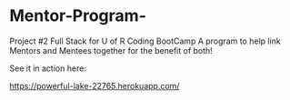 # Mentor-Program-
Project #2 Full Stack for U of R Coding BootCamp
A program to help link Mentors and Mentees together for the benefit of both!

See it in action here:

https://powerful-lake-22765.herokuapp.com/
